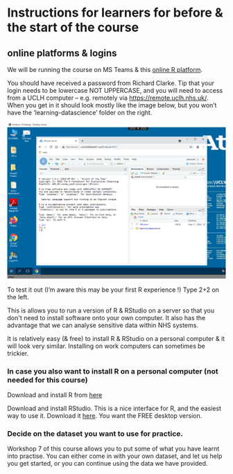 # Instructions for learners for before & the start of the course 


## online platforms & logins

We will be running the course on MS Teams & this [online R platform](http://uclvldddtaeas01.xuclh.nhs.uk:4433).

You should have received a password from Richard Clarke. Tip that your login needs to be lowercase NOT UPPERCASE, and you will need to access from a UCLH computer – e.g. remotely via https://remote.uclh.nhs.uk/. When you get in it should look mostly like the image below, but you won’t have the ‘learning-datascience’ folder on the right. 


![](../Images/RStudioServer.png)


To test it out (I’m aware this may be your first R experience !) 
Type 2+2 on the left.


This is allows you to run a version of R & RStudio on a server so that you don't need to install software onto your own computer. It also has the advantage that we can analyse sensitive data within NHS systems.

It is relatively easy (& free) to install R & RStudio on a personal computer & it will look very similar. Installing on work computers can sometimes be trickier.



### In case you also want to install R on a personal computer (not needed for this course)

Download and install R from [here](https://cran.rstudio.com/)

Download and install RStudio. This is a nice interface for R, and the easiest way to use it. Download it [here](https://www.rstudio.com/products/rstudio/download/). You want the FREE desktop version.


### Decide on the dataset you want to use for practice.

Workshop 7 of this course allows you to put some of what you have learnt into practise. You can either come in with your own dataset, and let us help you get started, or you can continue using the data we have provided. 

  
